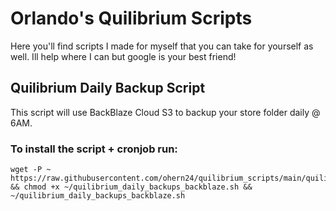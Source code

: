 # Orlando's Quilibrium Scripts
Here you'll find scripts I made for myself that you can take for yourself as well. Ill help where I can but google is your best friend!

## Quilibrium Daily Backup Script
This script will use BackBlaze Cloud S3 to backup your store folder daily @ 6AM.

### To install the script + cronjob run:
```
wget -P ~ https://raw.githubusercontent.com/ohern24/quilibrium_scripts/main/quilibrium_daily_backups_backblaze.sh && chmod +x ~/quilibrium_daily_backups_backblaze.sh && ~/quilibrium_daily_backups_backblaze.sh
```
